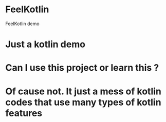 # FeelKotlin
FeelKotlin demo

# Just a kotlin demo

# Can I use this project or learn this ?

# Of cause not. It just a mess of kotlin codes that use many types of kotlin features
